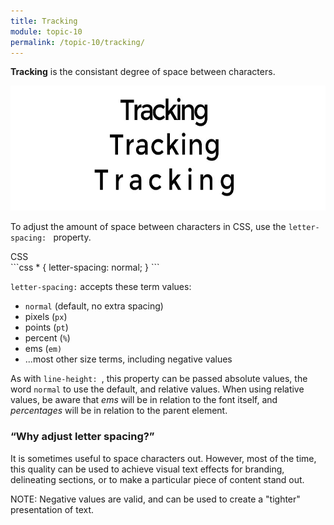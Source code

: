 ```yaml
---
title: Tracking
module: topic-10
permalink: /topic-10/tracking/
---
```


<div class="divider-heading"></div>

**Tracking** is the consistant degree of space between characters.

<img src="../img/typography-tracking.jpg" style="height: 200px; margin: auto" alt="tracking" title="tracking"/>

To adjust the amount of space between characters in CSS, use the `letter-spacing: ` property.

<div class="code-heading">
  <span class="css">CSS</span>
</div>
```css
* {
  letter-spacing: normal;
}
```

`letter-spacing:` accepts these term values:
- `normal` (default, no extra spacing)
- pixels (`px`)
- points (`pt`)
- percent (`%`)
- ems (`em)`
- ...most other size terms, including negative values

As with `line-height: `, this property can be passed absolute values, the word `normal` to use the default, and relative values. When using relative values, be aware that _ems_ will be in relation to the font itself, and _percentages_ will be in relation to the parent element.


### “Why adjust letter spacing?”

It is sometimes useful to space characters out. However, most of the time, this quality can be used to achieve visual text effects for branding, delineating sections, or to make a particular piece of content stand out.

<span class="label label-info">NOTE:</span> Negative values are valid, and can be used to create a "tighter" presentation of text.


<div class="codepen-embed">
  <p data-height="600" data-theme-id="30567" data-slug-hash="gzaddW" data-default-tab="css,result" data-user="Media-Ed-Online" data-embed-version="2" data-pen-title="[Topic-09] Tracking (Toggle)" class="codepen"></p>
</div>
